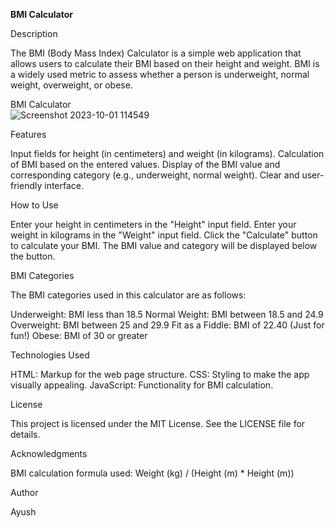 **BMI Calculator**

Description 

The BMI (Body Mass Index) Calculator is a simple web application that allows users to calculate their BMI based on their height and weight. BMI is a widely used metric to assess whether a person is underweight, normal weight, overweight, or obese.     

BMI Calculator    
![Screenshot 2023-10-01 114549](https://github.com/heyush79/bmi-calci/assets/112588427/6809dc4c-4ccb-4da3-b9dd-569ec8b1eaa0)

Features  

Input fields for height (in centimeters) and weight (in kilograms).
Calculation of BMI based on the entered values.
Display of the BMI value and corresponding category (e.g., underweight, normal weight).
Clear and user-friendly interface.

How to Use   

Enter your height in centimeters in the "Height" input field.
Enter your weight in kilograms in the "Weight" input field.
Click the "Calculate" button to calculate your BMI.
The BMI value and category will be displayed below the button.

BMI Categories

The BMI categories used in this calculator are as follows:

Underweight: BMI less than 18.5
Normal Weight: BMI between 18.5 and 24.9
Overweight: BMI between 25 and 29.9
Fit as a Fiddle: BMI of 22.40 (Just for fun!)
Obese: BMI of 30 or greater

Technologies Used

HTML: Markup for the web page structure.
CSS: Styling to make the app visually appealing.
JavaScript: Functionality for BMI calculation.


License

This project is licensed under the MIT License. See the LICENSE file for details.

Acknowledgments

BMI calculation formula used: Weight (kg) / (Height (m) * Height (m))

Author

Ayush
